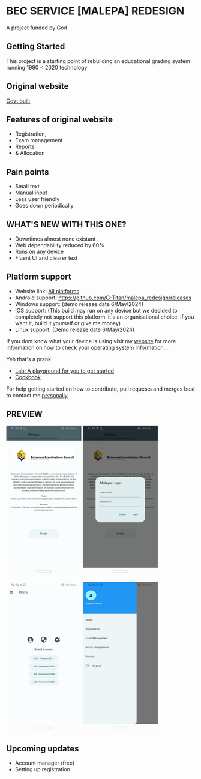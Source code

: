# BEC SERVICE [MALEPA] REDESIGN

A project funded by God

## Getting Started

This project is a starting point of rebuilding an educational grading system running 1990 < 2020 technology

## Original website
[Govt built](https://malepa.bec.co.bw/MALEPAGeneral/)

## Features of original website
- Registration, 
- Exam management
- Reports
- & Allocation

## Pain points
 - Small text
 - Manual input
 - Less user friendly
 - Goes down periodically

## WHAT'S NEW WITH THIS ONE?
 - Downtimes almost none existant
 - Web dependability reduced by 60%
 - Runs on any device
 - Fluent UI and clearer text

## Platform support
 - Website link: [All platforms](https://g-titan.github.io/malepa_redesign/)
 - Android support: https://github.com/G-Titan/malepa_redesign/releases
 - Windows support: (demo release date 6/May/2024)
 - IOS support: (This build may run on any device but we decided to completely not support this platform. it's an organisational choice. if you want it, build it yourself or give me money)
 - Linux support: (Demo release date 6/May/2024)

If you dont know what your device is using visit my [website](https://citynest.github.io/Life/) for more information on how to check your operating system information.... 

Yeh that's a prank.

- [Lab: A playground for you to get started](https://docs.flutter.dev/get-started/codelab)
- [Cookbook](https://docs.flutter.dev/cookbook)


For help getting started on how to contribute, pull requests and merges best to contact me [personally](mailto:kevinmanda92@gmail.com)

## PREVIEW
<img src="./assets/images/begin.jpg" width="200" height="400">  <img src="./assets/images/login.jpg" width="200" height="400">

<img src="./assets/images/home.jpg" width="200" height="400">  <img src="./assets/images/where2.jpg" width="200" height="400">

## Upcoming updates
 - Account manager (free)
 - Setting up registration